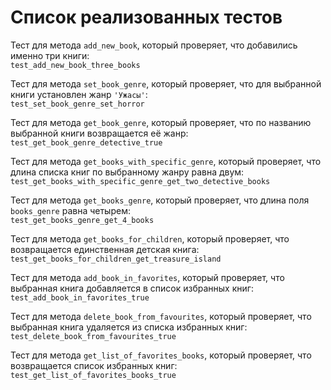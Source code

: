 # Список реализованных тестов

Тест для метода `add_new_book`, который проверяет, что добавились именно три книги:  
`test_add_new_book_three_books`

Тест для метода `set_book_genre`, который проверяет, что для выбранной книги установлен жанр `'Ужасы'`:  
`test_set_book_genre_set_horror`

Тест для метода `get_book_genre`, который проверяет, что по названию выбранной книги возвращается её жанр:  
`test_get_book_genre_detective_true`

Тест для метода `get_books_with_specific_genre`, который проверяет, что длина списка книг по выбранному жанру равна двум:  
`test_get_books_with_specific_genre_get_two_detective_books`

Тест для метода `get_books_genre`, который проверяет, что длина поля `books_genre` равна четырем:  
`test_get_books_genre_get_4_books`

Тест для метода `get_books_for_children`, который проверяет, что возвращается единственная детская книга:  
`test_get_books_for_children_get_treasure_island`

Тест для метода `add_book_in_favorites`, который проверяет, что выбранная книга добавляется в список избранных книг:  
`test_add_book_in_favorites_true`

Тест для метода `delete_book_from_favourites`, который проверяет, что выбранная книга удаляется из списка избранных книг:  
`test_delete_book_from_favourites_true`

Тест для метода `get_list_of_favorites_books`, который проверяет, что возвращается список избранных книг:  
`test_get_list_of_favorites_books_true`